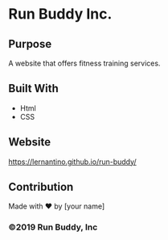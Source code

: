 # Run Buddy Inc. 

## Purpose
A website that offers fitness training services.

## Built With 
* Html
* CSS

## Website
https://lernantino.github.io/run-buddy/

## Contribution 
Made with ❤️ by [your name]

### ©️2019 Run Buddy, Inc 
